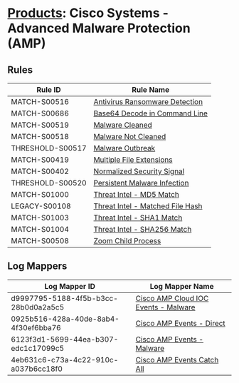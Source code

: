 # [Products](README.md): Cisco Systems - Advanced Malware Protection (AMP)

## Rules

|Rule ID|Rule Name|
|----|----|
|MATCH-S00516|[Antivirus Ransomware Detection](../rules/MATCH-S00516.md)|
|MATCH-S00686|[Base64 Decode in Command Line](../rules/MATCH-S00686.md)|
|MATCH-S00519|[Malware Cleaned](../rules/MATCH-S00519.md)|
|MATCH-S00518|[Malware Not Cleaned](../rules/MATCH-S00518.md)|
|THRESHOLD-S00517|[Malware Outbreak](../rules/THRESHOLD-S00517.md)|
|MATCH-S00419|[Multiple File Extensions](../rules/MATCH-S00419.md)|
|MATCH-S00402|[Normalized Security Signal](../rules/MATCH-S00402.md)|
|THRESHOLD-S00520|[Persistent Malware Infection](../rules/THRESHOLD-S00520.md)|
|MATCH-S01000|[Threat Intel - MD5 Match](../rules/MATCH-S01000.md)|
|LEGACY-S00108|[Threat Intel - Matched File Hash](../rules/LEGACY-S00108.md)|
|MATCH-S01003|[Threat Intel - SHA1 Match](../rules/MATCH-S01003.md)|
|MATCH-S01004|[Threat Intel - SHA256 Match](../rules/MATCH-S01004.md)|
|MATCH-S00508|[Zoom Child Process](../rules/MATCH-S00508.md)|


## Log Mappers

|Log Mapper ID|Log Mapper Name|
|----|----|
|d9997795-5188-4f5b-b3cc-28b0d0a2a5c5|[Cisco AMP Cloud IOC Events - Malware](../mappings/d9997795-5188-4f5b-b3cc-28b0d0a2a5c5.md)|
|0925b516-428a-40de-8ab4-4f30ef6bba76|[Cisco AMP Events - Direct](../mappings/0925b516-428a-40de-8ab4-4f30ef6bba76.md)|
|6123f3d1-5699-44ea-b307-edc1c17099c5|[Cisco AMP Events - Malware](../mappings/6123f3d1-5699-44ea-b307-edc1c17099c5.md)|
|4eb631c6-c73a-4c22-910c-a037b6cc18f0|[Cisco AMP Events Catch All](../mappings/4eb631c6-c73a-4c22-910c-a037b6cc18f0.md)|


